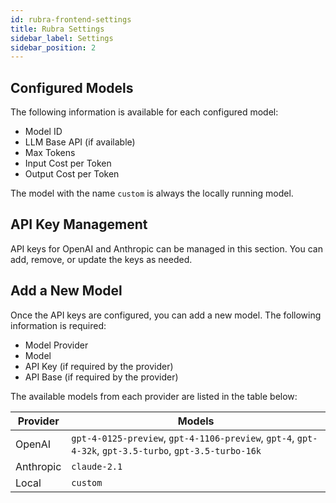 ```yaml
---
id: rubra-frontend-settings
title: Rubra Settings
sidebar_label: Settings
sidebar_position: 2
---
```


## Configured Models

The following information is available for each configured model:

- Model ID
- LLM Base API (if available)
- Max Tokens
- Input Cost per Token
- Output Cost per Token

The model with the name `custom` is always the locally running model.

## API Key Management

API keys for OpenAI and Anthropic can be managed in this section. You can add, remove, or update the keys as needed.

## Add a New Model

Once the API keys are configured, you can add a new model. The following information is required:

- Model Provider
- Model
- API Key (if required by the provider)
- API Base (if required by the provider)

The available models from each provider are listed in the table below:

| Provider | Models |
| -------- | ------ |
| OpenAI   | `gpt-4-0125-preview`, `gpt-4-1106-preview`, `gpt-4`, `gpt-4-32k`, `gpt-3.5-turbo`, `gpt-3.5-turbo-16k` |
| Anthropic | `claude-2.1` |
| Local | `custom` |